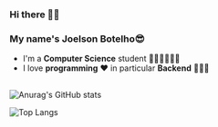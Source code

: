 ### Hi there 👋🙃
### My name's **Joelson Botelho**😎
- I'm a **Computer Science** student 👨🏽‍🎓👨🏽‍💻
- I love **programming** ❤️ in particular **Backend** 👨🏽‍💻
##

![Anurag's GitHub stats](https://github-readme-stats.vercel.app/api?username=JoelsonBotelho&show_icons=true&theme=radical)

![Top Langs](https://github-readme-stats.vercel.app/api/top-langs/?username=JoelsonBotelho&hide_progress=false)
<!--
**JoelsonBotelho/JoelsonBotelho** is a ✨ _special_ ✨ repository because its `README.md` (this file) appears on your GitHub profile.

Here are some ideas to get you started:

- 🔭 I’m currently working on ...
- 🌱 I’m currently learning ...
- 👯 I’m looking to collaborate on ...
- 🤔 I’m looking for help with ...
- 💬 Ask me about ...
- 📫 How to reach me: ...
- 😄 Pronouns: ...
- ⚡ Fun fact: ...
-->
